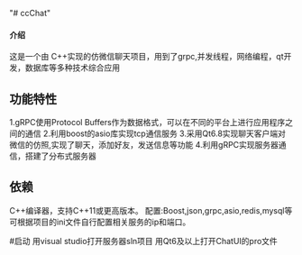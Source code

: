 "# ccChat" 

#### 介绍
这是一个由 C++实现的仿微信聊天项目，用到了grpc,并发线程，网络编程，qt开发，数据库等多种技术综合应用

## 功能特性
1.gRPC使用Protocol Buffers作为数据格式，可以在不同的平台上进行应用程序之间的通信
2.利用boost的asio库实现tcp通信服务
3.采用Qt6.8实现聊天客户端对微信的仿照,实现了聊天，添加好友，发送信息等功能
4.利用gRPC实现服务器通信，搭建了分布式服务器

## 依赖
C++编译器，支持C++11或更高版本。
配置:Boost,json,grpc,asio,redis,mysql等
可根据项目的ini文件自行配置相关服务的ip和端口。

#启动
用visual studio打开服务器sln项目
用Qt6及以上打开ChatUI的pro文件